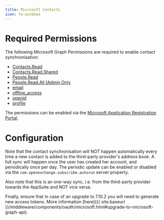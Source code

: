 ```yaml
---
title: Microsoft Contacts
icon: fa-windows
---
```


# Required Permissions

The following Microsoft Graph Permissions are required to enable contact synchronisation:

 * [Contacts.Read](https://docs.microsoft.com/en-us/graph/permissions-reference#contacts-permissions)
 * [Contacts.Read.Shared](https://docs.microsoft.com/en-us/graph/permissions-reference#contacts-permissions)
 * [People.Read](https://docs.microsoft.com/en-us/graph/permissions-reference#people-permissions)
 * [People.Read.All (Admin Only](https://docs.microsoft.com/en-us/graph/permissions-reference#people-permissions)
 * [email](https://docs.microsoft.com/en-us/graph/permissions-reference#openid-permissions)
 * [offline_access](https://docs.microsoft.com/en-us/graph/permissions-reference#openid-permissions)
 * [openid](https://docs.microsoft.com/en-us/graph/permissions-reference#openid-permissions)
 * [profile](https://docs.microsoft.com/en-us/graph/permissions-reference#openid-permissions)

The permissions can be enabled via the [Microsoft Application Registration Portal](https://apps.dev.microsoft.com).

# Configuration

Note that the contact synchronisation will NOT happen automatically every time a new contact is added to the third-party provider's address book. A full sync will happen once the user has created her account, and periodically once per day. The periodic update can be enabled or disabled via the `com.openexchange.subscribe.autorun` server property.

Also note that this is an one-way sync, i.e. from the third-party provider towards the AppSuite and NOT vice versa.

Finally, ensure that in case of an upgrade to 7.10.2 you will need to generate new access tokens. More information [here]({{ site.baseurl }}/middleware/components/oauth/microsoft.html#upgrade-to-microsoft-graph-api).